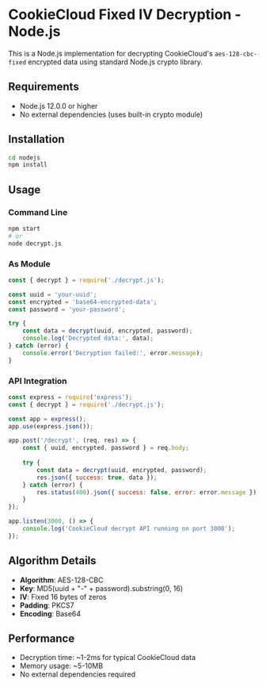 # CookieCloud Fixed IV Decryption - Node.js

This is a Node.js implementation for decrypting CookieCloud's `aes-128-cbc-fixed` encrypted data using standard Node.js crypto library.

## Requirements

- Node.js 12.0.0 or higher
- No external dependencies (uses built-in crypto module)

## Installation

```bash
cd nodejs
npm install
```

## Usage

### Command Line

```bash
npm start
# or
node decrypt.js
```

### As Module

```javascript
const { decrypt } = require('./decrypt.js');

const uuid = 'your-uuid';
const encrypted = 'base64-encrypted-data';
const password = 'your-password';

try {
    const data = decrypt(uuid, encrypted, password);
    console.log('Decrypted data:', data);
} catch (error) {
    console.error('Decryption failed:', error.message);
}
```

### API Integration

```javascript
const express = require('express');
const { decrypt } = require('./decrypt.js');

const app = express();
app.use(express.json());

app.post('/decrypt', (req, res) => {
    const { uuid, encrypted, password } = req.body;
    
    try {
        const data = decrypt(uuid, encrypted, password);
        res.json({ success: true, data });
    } catch (error) {
        res.status(400).json({ success: false, error: error.message });
    }
});

app.listen(3000, () => {
    console.log('CookieCloud decrypt API running on port 3000');
});
```

## Algorithm Details

- **Algorithm**: AES-128-CBC
- **Key**: MD5(uuid + "-" + password).substring(0, 16)
- **IV**: Fixed 16 bytes of zeros
- **Padding**: PKCS7
- **Encoding**: Base64

## Performance

- Decryption time: ~1-2ms for typical CookieCloud data
- Memory usage: ~5-10MB
- No external dependencies required

